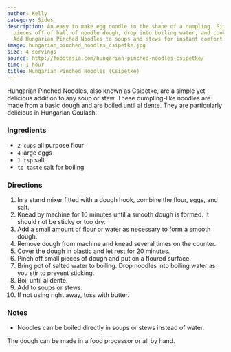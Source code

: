 ```yaml
---
author: Kelly
category: Sides
description: An easy to make egg noodle in the shape of a dumpling. Simply pinch small
  pieces off of ball of noodle dough, drop into boiling water, and cook until al dente.
  Add Hungarian Pinched Noodles to soups and stews for instant comfort food.
image: hungarian_pinched_noodles_csipetke.jpg
size: 4 servings
source: http://foodtasia.com/hungarian-pinched-noodles-csipetke/
time: 1 hour
title: Hungarian Pinched Noodles (Csipetke)
---
```

Hungarian Pinched Noodles, also known as Csipetke, are a simple yet delicious addition to any soup or stew. These dumpling-like noodles are made from a basic dough and are boiled until al dente. They are particularly delicious in Hungarian Goulash.

### Ingredients

* `2 cups` all purpose flour
* `4` large eggs
* `1 tsp` salt
* `to taste` salt for boiling

### Directions

1. In a stand mixer fitted with a dough hook, combine the flour, eggs, and salt.
2. Knead by machine for 10 minutes until a smooth dough is formed. It should not be sticky or too dry.
3. Add a small amount of flour or water as necessary to form a smooth dough.
4. Remove dough from machine and knead several times on the counter.
5. Cover the dough in plastic and let rest for 20 minutes.
6. Pinch off small pieces of dough and put on a floured surface.
7. Bring pot of salted water to boiling. Drop noodles into boiling water as you stir to prevent sticking.
8. Boil until al dente.
9. Add to soups or stews.
10. If not using right away, toss with butter.

### Notes

- Noodles can be boiled directly in soups or stews instead of water.

The dough can be made in a food processor or all by hand.
